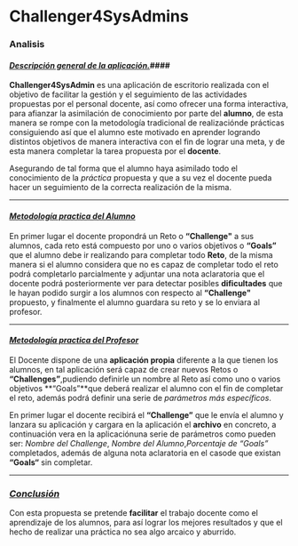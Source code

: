 # **Challenger4SysAdmins** 

### **Analisis**

####  *<u>Descripción general de la aplicación.</u>*####

**Challenger4SysAdmin** es una aplicación de escritorio realizada con el objetivo de facilitar la gestión y  el seguimiento de las actividades propuestas por el personal docente, así como ofrecer una forma interactiva, para  afianzar la asimilación de conocimiento por parte del **alumno**, de esta manera se rompe con la metodología tradicional de realizaciónde prácticas consiguiendo así que el alumno este motivado en aprender logrando distintos objetivos de manera interactiva con el fin de lograr una meta, y de esta manera completar la tarea propuesta por el **docente**.

Asegurando de tal forma que el alumno haya asimilado todo el conocimiento de la *práctica* propuesta  y  que a su vez el docente pueda hacer un seguimiento de la correcta realización de la misma.

------

#### *<u>Metodología practica del Alumno</u>*

En primer lugar el docente propondrá un Reto o **“Challenge"** a sus alumnos, cada reto está compuesto por uno o varios objetivos o  **“Goals”** que el alumno debe ir realizando para completar todo **Reto**, de la misma manera si el alumno considera que no es capaz de completar todo el reto podrá completarlo parcialmente y adjuntar una nota aclaratoria que el docente podrá posteriormente ver para detectar posibles **dificultades** que  le hayan podido surgir a los alumnos con respecto al **“Challenge"** propuesto, y finalmente el alumno guardara su reto y se lo enviara al profesor.

------

#### *<u>Metodología practica del Profesor</u>*

El Docente dispone de una **aplicación propia** diferente a la que tienen los alumnos, en tal aplicación será capaz de crear nuevos Retos o **“Challenges”**,pudiendo definirle un nombre al Reto así como uno o varios objetivos **“Goals”**que deberá realizar el alumno con el fin de completar el reto, además podrá definir una serie de *parámetros más específicos*.

En primer lugar el docente recibirá el **“Challenge”** que le envía el alumno y  lanzara su aplicación y cargara en la aplicación el **archivo** en concreto, a continuación vera en la aplicaciónuna serie de parámetros como pueden ser: *Nombre del Challenge*, *Nombre del Alumno*,*Porcentaje de “Goals”* completados, además de alguna nota aclaratoria en el casode que existan **“Goals“** sin completar.

------

### *<u>Conclusión</u>*

Con esta propuesta se pretende **facilitar** el trabajo docente como el aprendizaje de los alumnos,
para así lograr los mejores resultados y que el hecho de realizar una práctica
no sea algo arcaico y aburrido.








































